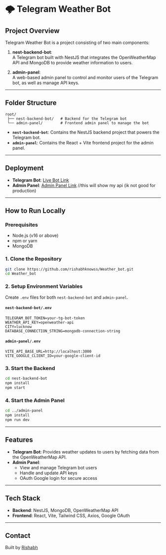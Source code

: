 
# **🌩️ Telegram Weather Bot** 

## Project Overview
Telegram Weather Bot is a project consisting of two main components:

1. **nest-backend-bot**:  
   A Telegram bot built with NestJS that integrates the OpenWeatherMap API and MongoDB to provide weather information to users.

2. **admin-panel**:  
   A web-based admin panel to control and monitor users of the Telegram bot, as well as manage API keys.

---

## Folder Structure
```
root/
 ├── nest-backend-bot/   # Backend for the Telegram bot
 └── admin-panel/        # Frontend admin panel to manage the bot
```

- **`nest-backend-bot`**: Contains the NestJS backend project that powers the Telegram bot.  
- **`admin-panel`**: Contains the React + Vite frontend project for the admin panel.

---

## Deployment
- **Telegram Bot**: [Live Bot Link](#https://t.me/rishabh_weather_astbot)  
- **Admin Panel**: [Admin Panel Link](#https://manage-weather-bot-rishabh.vercel.app/)
         //this will show my api (ik not good for production)
---

## How to Run Locally

### Prerequisites
- Node.js (v16 or above)
- npm or yarn
- MongoDB

### 1. Clone the Repository
```bash
git clone https://github.com/rishabhknowss/Weather_bot.git
cd Weather_bot
```

### 2. Setup Environment Variables
Create `.env` files for both `nest-backend-bot` and `admin-panel`.

#### `nest-backend-bot/.env`
```
TELEGRAM_BOT_TOKEN=your-tg-bot-token
WEATHER_API_KEY=openweather-api
CITY=lucknow
DATABASE_CONNECTION_STRING=mongodb-connection-string
```

#### `admin-panel/.env`
```
VITE_API_BASE_URL=http://localhost:3000
VITE_GOOGLE_CLIENT_ID=your-google-client-id
```

### 3. Start the Backend
```bash
cd nest-backend-bot
npm install
npm start
```

### 4. Start the Admin Panel
```bash
cd ../admin-panel
npm install
npm run dev
```

---

## Features
- **Telegram Bot**: Provides weather updates to users by fetching data from the OpenWeatherMap API.  
- **Admin Panel**:  
  - View and manage Telegram bot users  
  - Handle and update API keys  
  - OAuth Google login for secure access  

---

## Tech Stack
- **Backend**: NestJS, MongoDB, OpenWeatherMap API  
- **Frontend**: React, Vite, Tailwind CSS, Axios, Google OAuth  

---

## Contact
Built by [Rishabh](https://twitter.com/rishabhknows)